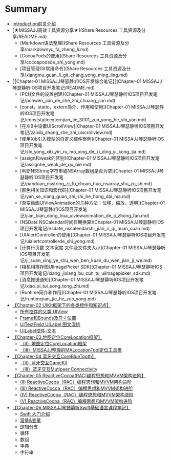# Summary

* [Introduction前言介绍](README.md)
* [★MISSAJJ高效工具资源分享★](Share Resources 工具资源及分享/README.md)
   * [Markdown语法整理](Share Resources 工具资源及分享/markdownyu_fa_zheng_li.md)
   * [CocoaPods的使用](Share Resources 工具资源及分享/cocoapodsde_shi_yong.md)
   * [项目管理Git常用命令](Share Resources 工具资源及分享/xiangmu_guan_li_git_chang_yong_ming_ling.md)
* [【Chapter-01  MISSAJJ琴瑟静听IOS开发综合笔记】](Chapter-01 MISSAJJ琴瑟静听IOS项目开发笔记/README.md)
   * [PCH文件的设置创建](Chapter-01 MISSAJJ琴瑟静听IOS项目开发笔记/pchwen_jian_de_she_zhi_chuang_jian.md)
   * [const，static，extern简介、作用和使用](Chapter-01 MISSAJJ琴瑟静听IOS项目开发笔记/conststaticexternjian_jie_3001_zuo_yong_he_shi_yon.md)
   * [在XIB中设置UIScrollView](Chapter-01 MISSAJJ琴瑟静听IOS项目开发笔记/zaixib_zhong_she_zhi_uiscrollview.md)
   * [使用Xib引入模型的自定义控件案例](Chapter-01 MISSAJJ琴瑟静听IOS项目开发笔记/shi_yong_xib_yin_ru_mo_xing_de_zi_ding_yi_kong_jia.md)
   * [assign和weak的区别](Chapter-01 MISSAJJ琴瑟静听IOS项目开发笔记/assignhe_weak_de_qu_bie.md)
   * [判断NSString字符串或NSArray数组是否为空](Chapter-01 MISSAJJ琴瑟静听IOS项目开发笔记/panduan_nsstring_zi_fu_chuan_huo_nsarray_shu_zu_sh.md)
   * [颜色相关知识和宏代码](Chapter-01 MISSAJJ琴瑟静听IOS项目开发笔记/yan_se_xiang_guan_zhi_shi_he_hong_dai_ma.md)
   * [渐变动画UIViewAnimation的几种方法：位移，缩放，透明](Chapter-01 MISSAJJ琴瑟静听IOS项目开发笔记/jian_bian_dong_hua_uiviewanimation_de_ji_zhong_fan.md)
   * [NSDate NSCalendar时间日期换算](Chapter-01 MISSAJJ琴瑟静听IOS项目开发笔记/nsdate_nscalendarshi_jian_ri_qi_huan_suan.md)
   * [UIAlertController的使用](Chapter-01 MISSAJJ琴瑟静听IOS项目开发笔记/uialertcontrollerde_shi_yong.md)
   * [计算行页数 文本宽度 文件及文件夹大小](Chapter-01 MISSAJJ琴瑟静听IOS项目开发笔记/ji_suan_xing_ye_shu_wen_ben_kuan_du_wen_jian_ji_we.md)
   * [相机相簿存图UIImagePicker SDK](Chapter-01 MISSAJJ琴瑟静听IOS项目开发笔记/xiang_jixiang_bu_cun_tu_uiimagepicker_sdk.md)
   * [消息推送通知](Chapter-01 MISSAJJ琴瑟静听IOS项目开发笔记/xiao_xi_tui_song_tong_zhi.md)
   * [Runtime简介和作用](Chapter-01 MISSAJJ琴瑟静听IOS项目开发笔记/runtimejian_jie_he_zuo_yong.md)
* [【Chapter-02  UIKit框架下的各类控件和知识点】](UIKit框架下的各类控件和知识点/README.md)
   * [所有控件的父类:UIView](UIKit框架下的各类控件和知识点/suo_you_kong_jian_de_fu_7c7b3a_uiview.md)
   * [Frame和Bounds及尺寸位置](UIKit框架下的各类控件和知识点/framehe_bounds_ji_chi_cun_wei_zhi.md)
   * [UITextField UILabel 图文混排](UIKit框架下的各类控件和知识点/uitextfield_uilabel_tu_wen_hun_pai.md)
   * [UILabel控件-文本](UIKit框架下的各类控件和知识点/uilabelkong_4ef6-_wen_ben.md)
* [【Chapter-03 地图定位CoreLocation框架】](地图定位CoreLocation框架/README.md)
   * [（II）地图定位CoreLocation框架](地图定位CoreLocation框架/iiff09ditu_ding_wei_corelocation_kuang_jia.md)
   * [（III）MISSAJJ整理的MALocationTool定位工具类](地图定位CoreLocation框架/iiimissajjzheng_li_de_malocationtool_ding_wei_gong.md)
* [【Chapter-04 蓝牙交互CoreBlueTooth】](蓝牙交互CoreBlueTooth/README.md)
   * [（II）蓝牙交互GameKit](蓝牙交互CoreBlueTooth/iiff09_lan_ya_jiao_hu_gamekit.md)
   * [（III）蓝牙交互Mutipeer Connectivity](蓝牙交互CoreBlueTooth/iiiff09_lan_ya_jiaohu_mutipeer_connectivity.md)
* [【Chapter-05 ReactiveCocoa(RAC)编程思想和MVVM架构进阶】](ReactiveCocoa（RAC）编程思想和MVVM架构进阶/README.md)
   * [(II)  ReactiveCocoa（RAC）编程思想和MVVM架构进阶](ReactiveCocoa（RAC）编程思想和MVVM架构进阶/ii_reactivecocoa_racff09_bian_cheng_si_xiang_he_mv.md)
   * [(III)  ReactiveCocoa（RAC）编程思想和MVVM架构进阶](ReactiveCocoa（RAC）编程思想和MVVM架构进阶/iii_reactivecocoa_racff09_bian_cheng_si_xiang_he_m.md)
   * [(IV)  ReactiveCocoa（RAC）编程思想和MVVM架构进阶](ReactiveCocoa（RAC）编程思想和MVVM架构进阶/iv_reactivecocoa_racff09_bian_cheng_si_xiang_he_mv.md)
   * [(V) ReactiveCocoa（RAC）编程思想和MVVM架构进阶](ReactiveCocoa（RAC）编程思想和MVVM架构进阶/v_reactivecocoaracff09_bian_cheng_si_xiang_he_mvvm.md)
* [【Chapter-06 MISSAJJ琴瑟静听Swift基础语言课程笔记】](MISSAJJ琴瑟静听Swift基础语言课程笔记/SUMMARY.md)
   * [Swift 入门介绍](MISSAJJ琴瑟静听Swift基础语言课程笔记/README.md)
   * [常量&变量](MISSAJJ琴瑟静听Swift基础语言课程笔记/01.md)
   * 逻辑分支
   * 循环
   * 数组
   * 字典
   * 字符串

